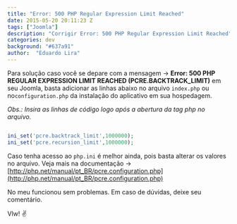 ```yaml
---
title: "Error: 500 PHP Regular Expression Limit Reached"
date: 2015-05-20 20:11:23 Z
tags: ["Joomla"]
description: "Corrigir Error: 500 PHP Regular Expression Limit Reached"
categories: dev
background: "#637a91"
author:  "Eduardo Lira"
---
```


Para solução caso você se depare com a mensagem -> **Error: 500 PHP REGULAR EXPRESSION LIMIT REACHED (PCRE.BACKTRACK_LIMIT)** em seu Joomla, basta adicionar as linhas abaixo no arquivo <code>index.php</code> ou no<code>configuration.php</code> da instalação do aplicativo em sua hospedagem.

_Obs.: Insira as linhas de código logo após a abertura da tag php no arquivo._

```php

ini_set('pcre.backtrack_limit',1000000);
ini_set('pcre.recursion_limit',1000000);

```

Caso tenha acesso ao <code>php.ini</code> é melhor ainda, pois basta alterar os valores no arquivo.
Veja mais na documentação -> [http://php.net/manual/pt_BR/pcre.configuration.php](http://php.net/manual/pt_BR/pcre.configuration.php)

No meu funcionou sem problemas.
Em caso de dúvidas, deixe seu comentário.

Vlw! :v:
